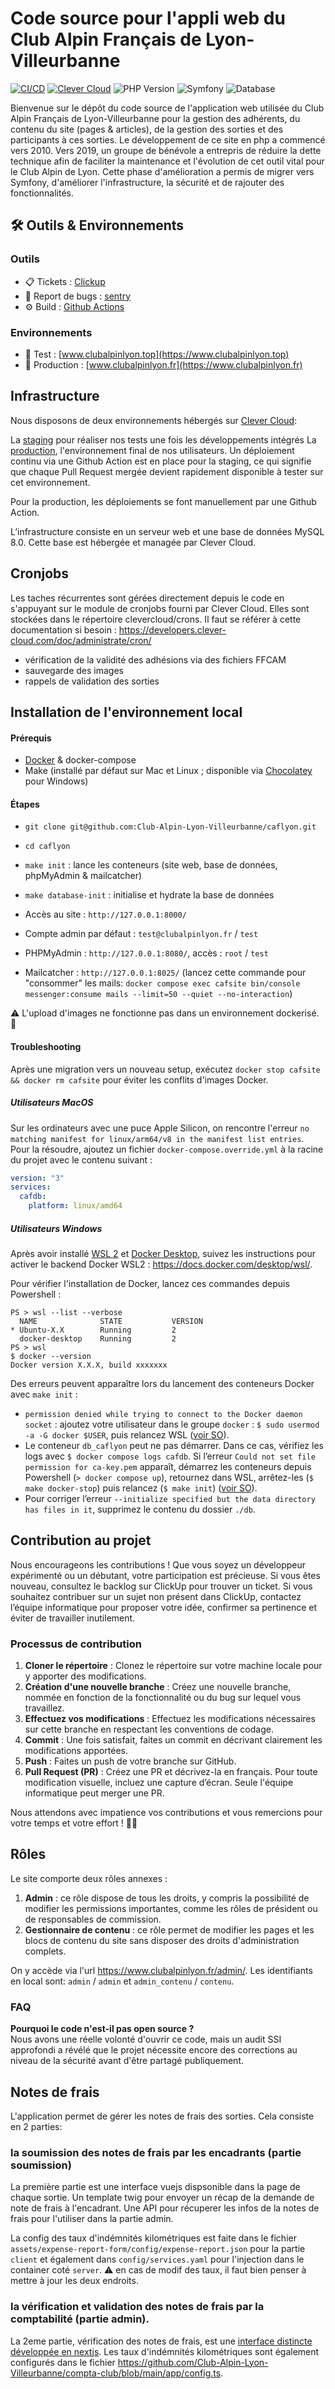 # Code source pour l'appli web du Club Alpin Français de Lyon-Villeurbanne

[![CI/CD](https://img.shields.io/badge/Automatisation-github_actions-orange)](https://github.com/Club-Alpin-Lyon-Villeurbanne/caflyon/actions)
[![Clever Cloud](https://img.shields.io/badge/Hébergement-Clever_cloud-yellow)](https://console.clever-cloud.com/)
![PHP Version](https://img.shields.io/badge/PHP-8.2-blue?logo=php)
![Symfony](https://img.shields.io/badge/Symfony-6.4-6d6dff?logo=symfony)
![Database](https://img.shields.io/badge/MySQL-8.0-4479A1?logo=mysql)


Bienvenue sur le dépôt du code source de l'application web utilisée du Club Alpin Français de Lyon-Villeurbanne pour la gestion des adhérents, du contenu du site (pages & articles), de la gestion des sorties et des participants à ces sorties.
Le développement de ce site en php a commencé vers 2010. Vers 2019, un groupe de bénévole a entrepris de réduire la dette technique afin de faciliter la maintenance et l'évolution de cet outil vital pour le Club Alpin de Lyon.
Cette phase d'amélioration a permis de migrer vers Symfony, d'améliorer l'infrastructure, la sécurité et de rajouter des fonctionnalités.

## 🛠️ Outils & Environnements
### Outils
- 📋 Tickets : [Clickup](https://app.clickup.com/)
- 🐛 Report de bugs : [sentry](https://club-alpin-lyon.sentry.io/issues/?project=6021900&statsPeriod=14d)
- ⚙️ Build : [Github Actions](https://github.com/Club-Alpin-Lyon-Villeurbanne/caflyon/actions)

### Environnements
- 🧪 Test : [www.clubalpinlyon.top](https://www.clubalpinlyon.top)
- 🚀 Production : [www.clubalpinlyon.fr](https://www.clubalpinlyon.fr)

## Infrastructure

Nous disposons de deux environnements hébergés sur [Clever Cloud](https://www.clever-cloud.com/):

La [staging](https://www.clubalpinlyon.top) pour réaliser nos tests une fois les développements intégrés
La [production](https://www.clubalpinlyon.fr), l'environnement final de nos utilisateurs.
Un déploiement continu via une Github Action est en place pour la staging, ce qui signifie que chaque Pull Request mergée devient rapidement disponible à tester sur cet environnement.

Pour la production, les déploiements se font manuellement par une Github Action.

L’infrastructure consiste en un serveur web et une base de données MySQL 8.0. Cette base est hébergée et managée par Clever Cloud.

## Cronjobs

Les taches récurrentes sont gérées directement depuis le code en s'appuyant sur le module de cronjobs fourni par Clever Cloud.
Elles sont stockées dans le répertoire clevercloud/crons. Il faut se référer à cette documentation si besoin : https://developers.clever-cloud.com/doc/administrate/cron/

- vérification de la validité des adhésions via des fichiers FFCAM
- sauvegarde des images
- rappels de validation des sorties

## Installation de l'environnement local

#### Prérequis

- [Docker](https://docs.docker.com/engine/install/) & docker-compose
- Make (installé par défaut sur Mac et Linux ; disponible via [Chocolatey](https://community.chocolatey.org/packages/make) pour Windows)

#### Étapes

- `git clone git@github.com:Club-Alpin-Lyon-Villeurbanne/caflyon.git`
- `cd caflyon`
- `make init` : lance les conteneurs (site web, base de données, phpMyAdmin & mailcatcher)
- `make database-init` : initialise et hydrate la base de données

- Accès au site : `http://127.0.0.1:8000/`
- Compte admin par défaut : `test@clubalpinlyon.fr` / `test`
- PHPMyAdmin : `http://127.0.0.1:8080/`, accès : `root` / `test`
- Mailcatcher : `http://127.0.0.1:8025/` (lancez cette commande pour "consommer" les mails: `docker compose exec cafsite bin/console messenger:consume mails --limit=50 --quiet --no-interaction`)

⚠️ L'upload d'images ne fonctionne pas dans un environnement dockerisé. 🚧

#### Troubleshooting

Après une migration vers un nouveau setup, exécutez `docker stop cafsite && docker rm cafsite` pour éviter les conflits d'images Docker.

##### Utilisateurs MacOS

Sur les ordinateurs avec une puce Apple Silicon, on rencontre l'erreur `no matching manifest for linux/arm64/v8 in the manifest list entries`. Pour la résoudre, ajoutez un fichier `docker-compose.override.yml` à la racine du projet avec le contenu suivant :

```yml
version: "3"
services:
  cafdb:
    platform: linux/amd64
```

##### Utilisateurs Windows

Après avoir installé [WSL 2](https://learn.microsoft.com/en-us/windows/wsl/install) et [Docker Desktop](https://docs.docker.com/desktop/install/windows-install), suivez les instructions pour activer le backend Docker WSL2 : https://docs.docker.com/desktop/wsl/.

Pour vérifier l'installation de Docker, lancez ces commandes depuis Powershell :
```
PS > wsl --list --verbose
  NAME              STATE           VERSION
* Ubuntu-X.X        Running         2
  docker-desktop    Running         2
PS > wsl
$ docker --version
Docker version X.X.X, build xxxxxxx
```

Des erreurs peuvent apparaître lors du lancement des conteneurs Docker avec `make init` :

- `permission denied while trying to connect to the Docker daemon socket` : ajoutez votre utilisateur dans le groupe `docker` : `$ sudo usermod -a -G docker $USER`, puis relancez WSL ([voir SO](https://stackoverflow.com/a/48450294)).
- Le conteneur `db_caflyon` peut ne pas démarrer. Dans ce cas, vérifiez les logs avec `$ docker compose logs cafdb`. Si l’erreur `Could not set file permission for ca-key.pem` apparaît, démarrez les conteneurs depuis Powershell (`> docker compose up`), retournez dans WSL, arrêtez-les (`$ make docker-stop`) puis relancez (`$ make init`) ([voir SO](https://stackoverflow.com/a/78768559)).
- Pour corriger l’erreur `--initialize specified but the data directory has files in it`, supprimez le contenu du dossier `./db`.

## Contribution au projet

Nous encourageons les contributions ! Que vous soyez un développeur expérimenté ou un débutant, votre participation est précieuse. Si vous êtes nouveau, consultez le backlog sur ClickUp pour trouver un ticket. Si vous souhaitez contribuer sur un sujet non présent dans ClickUp, contactez l’équipe informatique pour proposer votre idée, confirmer sa pertinence et éviter de travailler inutilement.

### Processus de contribution

1. **Cloner le répertoire** : Clonez le répertoire sur votre machine locale pour y apporter des modifications.
2. **Création d'une nouvelle branche** : Créez une nouvelle branche, nommée en fonction de la fonctionnalité ou du bug sur lequel vous travaillez.
3. **Effectuez vos modifications** : Effectuez les modifications nécessaires sur cette branche en respectant les conventions de codage.
4. **Commit** : Une fois satisfait, faites un commit en décrivant clairement les modifications apportées.
5. **Push** : Faites un push de votre branche sur GitHub.
6. **Pull Request (PR)** : Créez une PR et décrivez-la en français. Pour toute modification visuelle, incluez une capture d’écran. Seule l'équipe informatique peut merger une PR.

Nous attendons avec impatience vos contributions et vous remercions pour votre temps et votre effort ! 🙏🏼

## Rôles

Le site comporte deux rôles annexes :

1. **Admin** : ce rôle dispose de tous les droits, y compris la possibilité de modifier les permissions importantes, comme les rôles de président ou de responsables de commission.
2. **Gestionnaire de contenu** : ce rôle permet de modifier les pages et les blocs de contenu du site sans disposer des droits d'administration complets.

On y accède via l'url https://www.clubalpinlyon.fr/admin/. Les identifiants en local sont: `admin` / `admin` et `admin_contenu` / `contenu`.

### FAQ

**Pourquoi le code n'est-il pas open source ?**  
Nous avons une réelle volonté d'ouvrir ce code, mais un audit SSI approfondi a révélé que le projet nécessite encore des corrections au niveau de la sécurité avant d'être partagé publiquement.


## Notes de frais
L'application permet de gérer les notes de frais des sorties.
Cela consiste en 2 parties: 
### la soumission des notes de frais par les encadrants (partie soumission)
La première partie est une interface vuejs dispsonible dans la page de chaque sortie.
Un template twig pour envoyer un récap de la demande de note de frais à l'encadrant.
Une API pour récuperer les infos de la notes de frais pour l'utiliser dans la partie admin.

La config des taux d'indémnités kilométriques est faite dans le fichier `assets/expense-report-form/config/expense-report.json` pour la partie `client` et également dans `config/services.yaml` pour l'injection dans le container coté `server`.
⚠️ en cas de modif des taux, il faut bien penser à mettre à jour les deux endroits.

### la vérification et validation des notes de frais par la comptabilité (partie admin).

La 2eme partie, vérification des notes de frais, est une [interface distincte développée en nextjs](https://github.com/Club-Alpin-Lyon-Villeurbanne/compta-club).
Les taux d'indémnités kilométriques sont également configurés dans le fichier https://github.com/Club-Alpin-Lyon-Villeurbanne/compta-club/blob/main/app/config.ts.